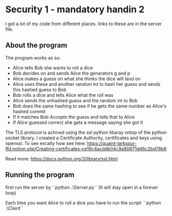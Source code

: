 # Security 1 - mandatory handin 2

I got a lot of my code from different places. links to these are in the server file.

## About the program

The program works as so:

- Alice tells Bob she wants to roll a dice
- Bob decides on and sends Alice the genarators g and p
- Alice makes a guess on what she thinks the dice will land on
- Alice uses these and another random int to hash her guess and sends this hashed guess to Bob
- Bob rolls a dice and tells Alice what the roll was
- Alice sends the unhashed guess and the random int to Bob
- Bob does the same hashing to see if he gets the same number as Alice's hashed commit
- If it matches Bob Accepts the guess and tells that to Alice
- If Alice guessed correct she gets a message saying she got it

The TLS protocol is achived using the ssl python libaray ontop of the python socket library.
I created a Certificate Authority, certificates and keys using openssl. To see excatly how see here:
<https://quaint-larkspur-ffd.notion.site/Creating-certificates-ce19c4acddb04c9a80671d46c2bd78b6>

Read more:
<https://docs.python.org/3/library/ssl.html>

## Running the program

first run the server by
´´python .\Server.py´´
(It will stay open in a forever loop)

Each time you want Alice to roll a dice you have to run the script:
´´python .\Client´´
